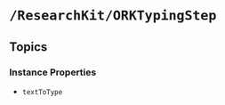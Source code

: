 # ``/ResearchKit/ORKTypingStep``

<!-- The content below this line is auto-generated and is redundant. You should either incorporate it into your content above this line or delete it. -->

## Topics

### Instance Properties

- ``textToType``